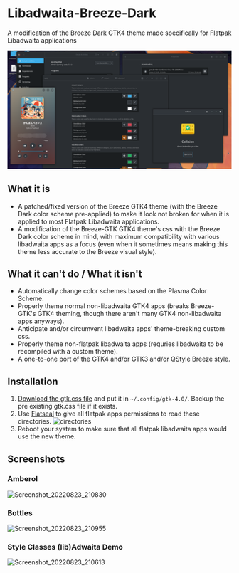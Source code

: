 # Libadwaita-Breeze-Dark
A modification of the Breeze Dark GTK4 theme made specifically for Flatpak Libadwaita applications

![preview](https://github.com/MrCompoopter/Libadwaita-Breeze-Dark/blob/main/preview.png)

## What it is
- A patched/fixed version of the Breeze GTK4 theme (with the Breeze Dark color scheme pre-applied) to make it look not broken for when it is applied to most Flatpak Libadwaita applications.
- A modification of the Breeze-GTK GTK4 theme's css with the Breeze Dark color scheme in mind, with maximum compatibility with various libadwaita apps as a focus (even when it sometimes means making this theme less accurate to the Breeze visual style).

## What it can't do / What it isn't
- Automatically change color schemes based on the Plasma Color Scheme.
- Properly theme normal non-libadwaita GTK4 apps (breaks Breeze-GTK's GTK4 theming, though there aren't many GTK4 non-libadwaita apps anyways).
- Anticipate and/or circumvent libadwaita apps' theme-breaking custom css.
- Properly theme non-flatpak libadwaita apps (requries libadwaita to be recompiled with a custom theme).
- A one-to-one port of the GTK4 and/or GTK3 and/or QStyle Breeze style.

## Installation
1. [Download the gtk.css file](https://github.com/MrCompoopter/Libadwaita-Breeze-Dark/releases) and put it in `~/.config/gtk-4.0/`. Backup the pre existing gtk.css file if it exists.
2. Use [Flatseal](https://flathub.org/apps/details/com.github.tchx84.Flatseal) to give all flatpak apps permissions to read these directories.
![directories](https://cdn.discordapp.com/attachments/452692526462140417/1011621646391586876/Screenshot_20220823_200302.png)
3. Reboot your system to make sure that all flatpak libadwaita apps would use the new theme.

## Screenshots
### Amberol
![Screenshot_20220823_210830](https://user-images.githubusercontent.com/22149526/186180001-b16009ea-460b-4285-8a87-ec08455ca2a9.png)
### Bottles
![Screenshot_20220823_210955](https://user-images.githubusercontent.com/22149526/186180357-23e63922-3622-457e-a03e-90fae9c11521.png)
### Style Classes (lib)Adwaita Demo
![Screenshot_20220823_210613](https://user-images.githubusercontent.com/22149526/186179501-7ba7eefc-408a-4da1-a262-c9f28d3b8ff4.png)
